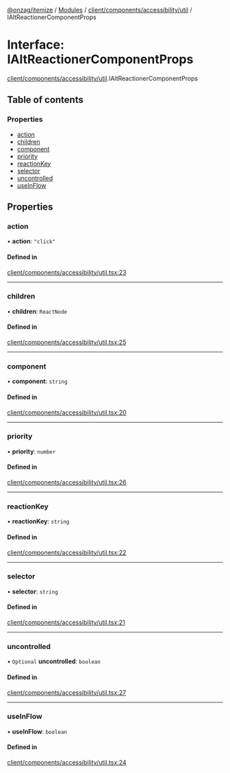 [@onzag/itemize](../README.md) / [Modules](../modules.md) / [client/components/accessibility/util](../modules/client_components_accessibility_util.md) / IAltReactionerComponentProps

# Interface: IAltReactionerComponentProps

[client/components/accessibility/util](../modules/client_components_accessibility_util.md).IAltReactionerComponentProps

## Table of contents

### Properties

- [action](client_components_accessibility_util.IAltReactionerComponentProps.md#action)
- [children](client_components_accessibility_util.IAltReactionerComponentProps.md#children)
- [component](client_components_accessibility_util.IAltReactionerComponentProps.md#component)
- [priority](client_components_accessibility_util.IAltReactionerComponentProps.md#priority)
- [reactionKey](client_components_accessibility_util.IAltReactionerComponentProps.md#reactionkey)
- [selector](client_components_accessibility_util.IAltReactionerComponentProps.md#selector)
- [uncontrolled](client_components_accessibility_util.IAltReactionerComponentProps.md#uncontrolled)
- [useInFlow](client_components_accessibility_util.IAltReactionerComponentProps.md#useinflow)

## Properties

### action

• **action**: ``"click"``

#### Defined in

[client/components/accessibility/util.tsx:23](https://github.com/onzag/itemize/blob/73e0c39e/client/components/accessibility/util.tsx#L23)

___

### children

• **children**: `ReactNode`

#### Defined in

[client/components/accessibility/util.tsx:25](https://github.com/onzag/itemize/blob/73e0c39e/client/components/accessibility/util.tsx#L25)

___

### component

• **component**: `string`

#### Defined in

[client/components/accessibility/util.tsx:20](https://github.com/onzag/itemize/blob/73e0c39e/client/components/accessibility/util.tsx#L20)

___

### priority

• **priority**: `number`

#### Defined in

[client/components/accessibility/util.tsx:26](https://github.com/onzag/itemize/blob/73e0c39e/client/components/accessibility/util.tsx#L26)

___

### reactionKey

• **reactionKey**: `string`

#### Defined in

[client/components/accessibility/util.tsx:22](https://github.com/onzag/itemize/blob/73e0c39e/client/components/accessibility/util.tsx#L22)

___

### selector

• **selector**: `string`

#### Defined in

[client/components/accessibility/util.tsx:21](https://github.com/onzag/itemize/blob/73e0c39e/client/components/accessibility/util.tsx#L21)

___

### uncontrolled

• `Optional` **uncontrolled**: `boolean`

#### Defined in

[client/components/accessibility/util.tsx:27](https://github.com/onzag/itemize/blob/73e0c39e/client/components/accessibility/util.tsx#L27)

___

### useInFlow

• **useInFlow**: `boolean`

#### Defined in

[client/components/accessibility/util.tsx:24](https://github.com/onzag/itemize/blob/73e0c39e/client/components/accessibility/util.tsx#L24)
